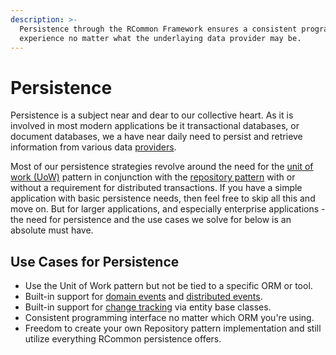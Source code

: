 ```yaml
---
description: >-
  Persistence through the RCommon Framework ensures a consistent programming
  experience no matter what the underlaying data provider may be.
---
```


# Persistence

Persistence is a subject near and dear to our collective heart. As it is involved in most modern applications be it transactional databases, or document databases, we a have near daily need to persist and retrieve information from various data [providers](broken-reference).&#x20;

Most of our persistence strategies revolve around the need for the [unit of work (UoW)](transactions/) pattern in conjunction with the [repository pattern](repository/) with or without a requirement for distributed transactions. If you have a simple application with basic persistence needs, then feel free to skip all this and move on. But for larger applications, and especially enterprise applications - the need for persistence and the use cases we solve for below is an absolute must have.&#x20;

## Use Cases for Persistence

* Use the Unit of Work pattern but not be tied to a specific ORM or tool.
* Built-in support for [domain events](../events/local-events.md) and [distributed events](../events/distributed-events.md).
* Built-in support for [change tracking](broken-reference) via entity base classes.
* Consistent programming interface no matter which ORM you're using.&#x20;
* Freedom to create your own Repository pattern implementation and still utilize everything RCommon persistence offers.&#x20;
